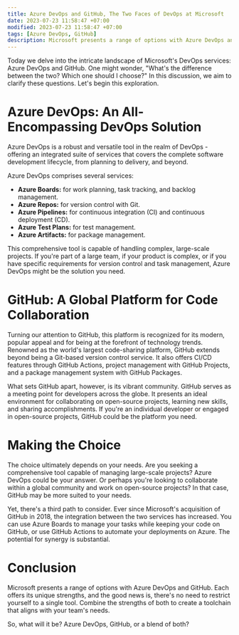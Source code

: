 ```yaml
---
title: Azure DevOps and GitHub, The Two Faces of DevOps at Microsoft
date: 2023-07-23 11:58:47 +07:00
modified: 2023-07-23 11:58:47 +07:00
tags: [Azure DevOps, GitHub]
description: Microsoft presents a range of options with Azure DevOps and GitHub. Each offers its unique strengths, and the good news is, there's no need to restrict yourself to a single tool.
---
```


Today we delve into the intricate landscape of Microsoft's DevOps services: Azure DevOps and GitHub. One might wonder, "What's the difference between the two? Which one should I choose?" In this discussion, we aim to clarify these questions. Let's begin this exploration.

# Azure DevOps: An All-Encompassing DevOps Solution

Azure DevOps is a robust and versatile tool in the realm of DevOps - offering an integrated suite of services that covers the complete software development lifecycle, from planning to delivery, and beyond.

Azure DevOps comprises several services:

- **Azure Boards:** for work planning, task tracking, and backlog management.
- **Azure Repos:** for version control with Git.
- **Azure Pipelines:** for continuous integration (CI) and continuous deployment (CD).
- **Azure Test Plans:** for test management.
- **Azure Artifacts:** for package management.

This comprehensive tool is capable of handling complex, large-scale projects. If you're part of a large team, if your product is complex, or if you have specific requirements for version control and task management, Azure DevOps might be the solution you need.

# GitHub: A Global Platform for Code Collaboration

Turning our attention to GitHub, this platform is recognized for its modern, popular appeal and for being at the forefront of technology trends. Renowned as the world's largest code-sharing platform, GitHub extends beyond being a Git-based version control service. It also offers CI/CD features through GitHub Actions, project management with GitHub Projects, and a package management system with GitHub Packages.

What sets GitHub apart, however, is its vibrant community. GitHub serves as a meeting point for developers across the globe. It presents an ideal environment for collaborating on open-source projects, learning new skills, and sharing accomplishments. If you're an individual developer or engaged in open-source projects, GitHub could be the platform you need.

# Making the Choice

The choice ultimately depends on your needs. Are you seeking a comprehensive tool capable of managing large-scale projects? Azure DevOps could be your answer. Or perhaps you're looking to collaborate within a global community and work on open-source projects? In that case, GitHub may be more suited to your needs.

Yet, there's a third path to consider. Ever since Microsoft's acquisition of GitHub in 2018, the integration between the two services has increased. You can use Azure Boards to manage your tasks while keeping your code on GitHub, or use GitHub Actions to automate your deployments on Azure. The potential for synergy is substantial.

# Conclusion

Microsoft presents a range of options with Azure DevOps and GitHub. Each offers its unique strengths, and the good news is, there's no need to restrict yourself to a single tool. Combine the strengths of both to create a toolchain that aligns with your team's needs.

So, what will it be? Azure DevOps, GitHub, or a blend of both?

